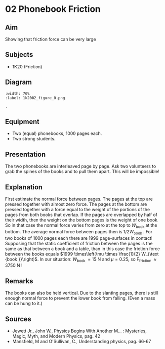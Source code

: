 # 02 Phonebook Friction 
    
  
## Aim   
 Showing that friction force can be very large    
  
## Subjects   
* 1K20 (Friction)   

## Diagram
   
```{figure} figures/figure_0.png  
:width: 70%  
:label: 1k2002_figure_0.png  

. 
``` 

## Equipment
 *  Two (equal) phonebooks, 1000 pages each. 
 *  Two strong students.
     
  
## Presentation   
 The two phonebooks are interleaved page by page. Ask two volunteers to grab the spines of the books and to pull them apart. This will be impossible!    
  
## Explanation   
First estimate the normal force between pages. The pages at the top are pressed together with almost zero force. The pages at the bottom are pressed together with a force equal to the weight of the portions of the pages from both books that overlap. If the pages are overlapped by half of their width, then the weight on the bottom pages is the weight of one book. So in that case the normal force varies from zero at the top to $W_{\text {book }}$ at the bottom. The average normal force between pages then is $1 / 2 W_{\text {book }}$. For two books of 1000 pages each there are 1999 page-surfaces in contact! Supposing that the static coefficient of friction between the pages is the same as that between a book and a table, than in this case the friction force between the books equals $1999 \times\left(\mu \times \frac{1}{2} W_{\text {book }}\right)$. In our situation: $W_{\text {book }}=15 \mathrm{~N}$ and $\mu=0.25$, so $\mathrm{F}_{\text {friction }} \approx 3750 \mathrm{~N}$ !   
  
## Remarks   
The books can also be held vertical. Due to the slanting pages, there is still enough normal force to prevent the lower book from falling. (Even a mass can be hung to it.)  
  
## Sources   
- Jewett Jr., John W., Physics Begins With Another M... : Mysteries, Magic, Myth, and Modern Physics, pag. 42
- Mansfield, M and O'Sullivan, C., Understanding physics, pag. 66-67
  